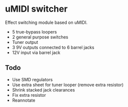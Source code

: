 # uMIDI switcher
Effect switching module based on uMIDI.

* 5 true-bypass loopers
* 2 general purpose switches
* Tuner output
* 3 9V outputs connected to 6 barrel jacks
* 12V input via barrel jack


## Todo
* Use SMD regulators
* Use extra sheet for tuner looper (remove extra resistor)
* Shrink stacked jack clearances
* Fix extra resistor
* Reannotate
